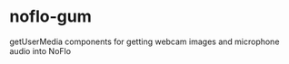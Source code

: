 noflo-gum
=========

getUserMedia components for getting webcam images and microphone audio into NoFlo
